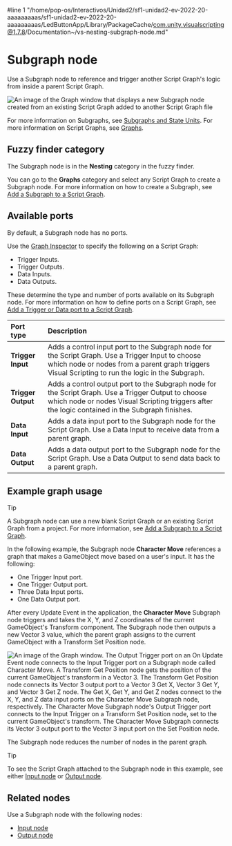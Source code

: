 #line 1 "/home/pop-os/Interactivos/Unidad2/sf1-unidad2-ev-2022-20-aaaaaaaaas/sf1-unidad2-ev-2022-20-aaaaaaaaas/LedButtonApp/Library/PackageCache/com.unity.visualscripting@1.7.8/Documentation~/vs-nesting-subgraph-node.md"
# Subgraph node

Use a Subgraph node to reference and trigger another Script Graph's logic from inside a parent Script Graph. 

![An image of the Graph window that displays a new Subgraph node created from an existing Script Graph added to another Script Graph file](images/vs-existing-graph-example-subgraph.png)

For more information on Subgraphs, see [Subgraphs and State Units](vs-nesting-subgraphs-state-units.md). For more information on Script Graphs, see [Graphs](vs-graph-types.md).

## Fuzzy finder category 

The Subgraph node is in the **Nesting** category in the fuzzy finder. 

You can go to the **Graphs** category and select any Script Graph to create a Subgraph node. For more information on how to create a Subgraph, see [Add a Subgraph to a Script Graph](vs-nesting-add-subgraph.md).

## Available ports 

By default, a Subgraph node has no ports.

Use the [Graph Inspector](vs-interface-overview.md#the-graph-inspector) to specify the following on a Script Graph: 

- Trigger Inputs. 
- Trigger Outputs. 
- Data Inputs.
- Data Outputs.

These determine the type and number of ports available on its Subgraph node. For more information on how to define ports on a Script Graph, see [Add a Trigger or Data port to a Script Graph](vs-nesting-add-triggers-data-graph.md).

| **Port type**      | **Description**       |
| :-------------     | :-------------------- |
| **Trigger Input**  | Adds a control input port to the Subgraph node for the Script Graph. Use a Trigger Input to choose which node or nodes from a parent graph triggers Visual Scripting to run the logic in the Subgraph. |
| **Trigger Output** | Adds a control output port to the Subgraph node for the Script Graph. Use a Trigger Output to choose which node or nodes Visual Scripting triggers after the logic contained in the Subgraph finishes. |
| **Data Input**     | Adds a data input port to the Subgraph node for the Script Graph. Use a Data Input to receive data from a parent graph. |
| **Data Output**    | Adds a data output port to the Subgraph node for the Script Graph. Use a Data Output to send data back to a parent graph. |

## Example graph usage

> [!TIP]
> A Subgraph node can use a new blank Script Graph or an existing Script Graph from a project. For more information, see [Add a Subgraph to a Script Graph](vs-nesting-add-subgraph.md).

In the following example, the Subgraph node **Character Move** references a graph that makes a GameObject move based on a user's input. It has the following: 

- One Trigger Input port.
- One Trigger Output port. 
- Three Data Input ports.
- One Data Output port. 

After every Update Event in the application, the **Character Move** Subgraph node triggers and takes the X, Y, and Z coordinates of the current GameObject's Transform component. The Subgraph node then outputs a new Vector 3 value, which the parent graph assigns to the current GameObject with a Transform Set Position node.   

![An image of the Graph window. The Output Trigger port on an On Update Event node connects to the Input Trigger port on a Subgraph node called Character Move. A Transform Get Position node gets the position of the current GameObject's transform in a Vector 3. The Transform Get Position node connects its Vector 3 output port to a Vector 3 Get X, Vector 3 Get Y, and Vector 3 Get Z node. The Get X, Get Y, and Get Z nodes connect to the X, Y, and Z data input ports on the Character Move Subgraph node, respectively. The Character Move Subgraph node's Output Trigger port connects to the Input Trigger on a Transform Set Position node, set to the current GameObject's transform. The Character Move Subgraph connects its Vector 3 output port to the Vector 3 input port on the Set Position node.](images/vs-subgraph-node-use-example.png)

The Subgraph node reduces the number of nodes in the parent graph. 

> [!TIP]
> To see the Script Graph attached to the Subgraph node in this example, see either [Input node](vs-nesting-input-node.md) or [Output node](vs-nesting-output-node.md).

## Related nodes 

Use a Subgraph node with the following nodes:

- [Input node](vs-nesting-input-node.md)
- [Output node](vs-nesting-output-node.md)
